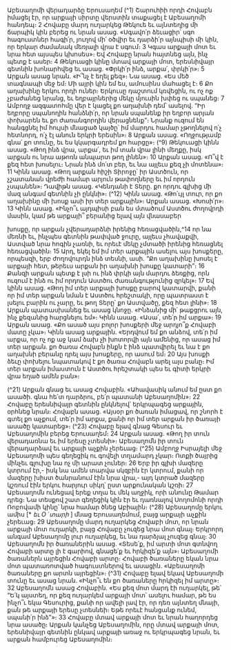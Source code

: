 
Աբեսաղոմի վերադարձը Երուսաղեմ
(^1) Շարուհիի որդի Հովաբն իմացել էր, որ արքայի սիրտը վերստին տաքացել է Աբեսաղոմի հանդեպ։ 2 Հովաբը մարդ
ուղարկեց Թեկուե եւ այնտեղից մի ճարպիկ կին բերեց ու նրան ասաց. «Սգավո՛ր ձեւացիր՝ սգո հագուստներ հագի՛ր,
յուղով մի՛ օծվիր եւ դարձի՛ր այնպիսի մի կին, որ երկար ժամանակ մեռյալի վրա է սգում։ 3 Կգաս արքայի մոտ եւ նրա հետ
այսպես կխոսես»։ Եվ Հովաբը նրան հայտնեց այն, ինչ պետք է ասեր։ 4 Թեկուացի կինը մտավ արքայի մոտ, երեսնիվայր
գետնին խոնարհվեց եւ ասաց. «Փրկի՛ր ինձ, արքա՛, փրկի՛ր»։ 5 Արքան ասաց նրան. «Ի՞նչ է եղել քեզ»։ Նա ասաց. «Ես մեծ
տագնապի մեջ եմ։ Մի այրի կին եմ ես, ամուսինս մահացել է։ 6 Քո աղախինը երկու որդի ուներ։ Երկուսը դաշտում
կռվեցին, ու ոչ ոք չբաժանեց նրանց, եւ եղբայրներից մեկը մյուսին խփեց ու սպանեց։ 7 Ամբողջ ազգատոհմը վեր է կացել
քո աղախնի դեմ՝ ասելով. “Իր եղբորը սպանողին հանձնի՛ր, որ նրան սպանենք իր եղբոր արյան փոխարեն եւ քո
ժառանգորդին վերացնենք”։ Նրանք ուզում են հանգցնել իմ հույսի մնացած կայծը՝ իմ մարդու համար չթողնելով ո՛չ
հետնորդ, ո՛չ էլ անուն երկրի երեսին»։ 8 Արքան ասաց. «Ողջությամբ գնա՛ քո տունը, եւ ես կկարգադրեմ քո հարցը»։
(^9) Թեկուացի կինն ասաց. «Թող ինձ վրա, արքա՛, եւ իմ տան վրա լինի մեղքը, իսկ արքան ու նրա աթոռն անպարտ թող
լինեն»։ 10 Արքան ասաց. «Ո՞վ է քեզ հետ խոսելու։ Նրան ինձ մո՛տ բեր, եւ նա այլեւս քեզ չի մոտենա»։ 11 Կինն ասաց. «Թող
արքան հիշի Տիրոջը՝ իր Աստծուն, որ չշատանան վրեժի համար արյուն թափողները եւ իմ որդուն չսպանեն»։ Դավիթն
ասաց. «Կենդանի է Տերը. քո որդու գլխից մի մազ անգամ գետնին չի ընկնի»։
(^12) Կինն ասաց. «Թո՛ւյլ տուր, որ քո աղախինը մի խոսք ասի իր տեր արքային»։ Արքան ասաց. «Խոսի՛ր»։ 13 Կինն
ասաց. «Ինչո՞ւ այդպիսի բան ես մտածում Աստծու ժողովրդի մասին, կամ թե արքայի՞ բերանից ելավ այն վնասաբեր


խոսքը, որ արքան չվերադարձնի իրենից հեռացվածին,^14 որ նա մեռնի եւ, ինչպես գետնին թափված ջուրը, այլեւս
չհավաքվի, Աստված նրա հոգին չառնի, եւ որեւէ մեկը չմտածի իրենից հեռացնել հեռացվածին։ 15 Արդ, եկել եմ իմ տեր
արքային ասելու այս խոսքերը, որպեսզի, երբ ժողովուրդն ինձ տեսնի, ասի. “Քո աղախինը խոսել է արքայի հետ, թերեւս
արքան իր աղախնի խոսքը կատարի”։ 16 Քանզի արքան պետք է լսի ու ինձ փրկի այն մարդու ձեռքից, որն ուզում է ինձ
ու իմ որդուն Աստծու ժառանգությունից զրկել»։ 17 Եվ կինն ասաց. «Թող իմ տեր արքայի խոսքը բարով կատարվի, քանի
որ իմ տեր արքան նման է Աստծու հրեշտակի, որը պատրաստ է լսելու բարին ու չարը, եւ թող Տերը՝ քո Աստվածը, քեզ
հետ լինի»։ 18 Արքան պատասխանեց եւ ասաց կնոջը. «Ինձանից մի՛ թաքցրու այն, ինչ քեզանից հարցնելու եմ»։ Կինն
ասաց. «Ասա՛, տե՛ր իմ արքա»։ 19 Արքան ասաց. «Քո ասած այս բոլոր խոսքերի մեջ արդյո՞ք Հովաբի մատը չկա»։ Կինն
ասաց արքային. «Երդվում եմ քո անձով, տե՛ր իմ արքա, որ ոչ ոք աջ կամ ձախ չի խոտորվի այն ամենից, որ ասաց իմ
տեր արքան. քո ծառա Հովաբն ինքն է ինձ պատվիրել եւ նա է քո աղախնի բերանը դրել այս խոսքերը, որ ասում եմ։ 20 Այս
խոսքի ձեւը փոխելու նպատակով է քո ծառա Հովաբն արել այս բանը։ Իմ տեր արքան իմաստուն է Աստծու հրեշտակի
պես եւ գիտի երկրի վրա եղած ամեն բան»։

(^21) Արքան գնաց եւ ասաց Հովաբին. «Ահավասիկ անում եմ ըստ քո ասածի. գնա հե՛տ դարձրու, բե՛ր պատանի
Աբեսաղոմին»։ 22 Հովաբը երեսնիվայր գետնին ընկնելով՝ երկրպագեց արքային, օրհնեց նրան։ Հովաբն ասաց. «Այսօր քո
ծառան իմացավ, որ շնորհ է գտել քո աչքում, տե՛ր իմ արքա, քանի որ իմ տեր արքան իր ծառայի ասածը կատարեց»։
(^23) Հովաբը ելավ գնաց Գեսուր եւ Աբեսաղոմին բերեց Երուսաղեմ։ 24 Արքան ասաց. «Թող իր տուն վերադառնա եւ իմ երեսը
չտեսնի»։ Աբեսաղոմն իր տուն վերադարձավ եւ արքայի աչքին չերեւաց։
(^25) Ամբողջ Իսրայելի մեջ Աբեսաղոմի պես գեղեցիկ ու գովելի տղամարդ չկար։ Ոտքի ծայրից մինչեւ գլուխը նա ոչ մի
արատ չուներ։ 26 Երբ իր գլխի մազերը կտրում էր,- իսկ նա ամեն տարվա սկզբին էր կտրում, քանի որ մազերը խիստ
ծանրանում էին նրա վրա,- այդ կտրած մազերը կշռում էին երկու հարյուր սիկղ՝ ըստ արքունական կշռի։ 27 Աբեսաղոմն
ունեցավ երեք տղա եւ մեկ աղջիկ, որի անունը Թամար դրեց։ Նա տեսքով շատ գեղեցիկ կին էր եւ դառնալով Սողոմոնի
որդի Ռոբովամի կինը՝ նրա համար ծնեց Աբիային։
(^28) Աբեսաղոմը երկու ամիս [* _եւ Ο ́ տարի_ ] մնաց Երուսաղեմում, բայց արքայի աչքին չերեւաց։ 29 Աբեսաղոմը մարդ
ուղարկեց Հովաբի մոտ, որ նրան արքայի մոտ ուղարկի, բայց Հովաբը չուզեց նրա մոտ գնալ։ Երկրորդ անգամ
Աբեսաղոմը լուր ուղարկեց, եւ նա դարձյալ չուզեց գնալ։ 30 Աբեսաղոմն իր ծառաներին ասաց. «Տեսե՛ք, իմ արտի մոտ
գտնվող Հովաբի արտը լի է գարիով, գնացե՛ք եւ հրկիզե՛ք այն»։ Աբեսաղոմի ծառաներն այրեցին Հովաբի արտը։ Հովաբի
ծառաները եկան նրա մոտ պատառոտված հագուստներով եւ ասացին. «Աբեսաղոմի ծառաները քո արտն այրեցին»։
(^31) Հովաբը ելավ եկավ Աբեսաղոմի տունը եւ ասաց նրան. «Ինչո՞ւ են քո ծառաները հրկիզել իմ արտը»։ 32 Աբեսաղոմն
ասաց Հովաբին. «Ես քեզ մոտ մարդ էի ուղարկել, թե՝ “Ե՛կ այստեղ, որ քեզ ուղարկեմ արքայի մոտ՝ ասելու համար, թե
ես ինչո՞ւ եկա Գեսուրից, քանի որ ավելի լավ էր, որ դեռ այնտեղ մնայի, քան թե արքայի երեսը չտեսնեի։ Եթե որեւէ
հանցանք ունեմ, սպանի՛ր ինձ”»։ 33 Հովաբը մտավ արքայի մոտ եւ նրան հաղորդեց նրա ասածը։ Արքան կանչեց
Աբեսաղոմին, որը մտավ արքայի մոտ, երեսնիվայր գետնին ընկավ արքայի առաջ ու երկրպագեց նրան, եւ արքան
համբուրեց Աբեսաղոմին։
